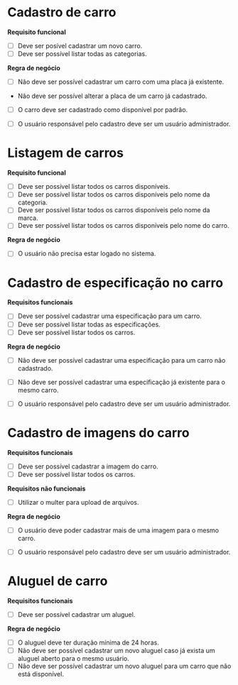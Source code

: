 # Cadastro de carro

**Requisito funcional**
- [ ] Deve ser posível cadastrar um novo carro.
- [ ] Deve ser possível listar todas as categorias.

**Regra de negócio**
- [ ] Não deve ser possível cadastrar um carro com uma placa já existente.
- Não deve ser possível alterar a placa de um carro já cadastrado.
- [ ] O carro deve ser cadastrado como disponível por padrão.
- [ ] O usuário responsável pelo cadastro deve ser um usuário administrador.


# Listagem de carros

**Requisito funcional**
- [ ] Deve ser possível listar todos os carros disponíveis.
- [ ] Deve ser possível listar todos os carros disponíveis pelo nome da categoria.
- [ ] Deve ser possível listar todos os carros disponíveis pelo nome da marca.
- [ ] Deve ser possível listar todos os carros disponíveis pelo nome do carro.

**Regra de negócio**
- [ ] O usuário não precisa estar logado no sistema.


# Cadastro de especificação no carro

**Requisitos funcionais**
- [ ] Deve ser possível cadastrar uma especificação para um carro.
- [ ] Deve ser possível listar todas as especificações.
- [ ] Deve ser possível listar todos os carros.

**Regra de negócio**
- [ ] Não deve ser possível cadastrar uma especificação para um carro não cadastrado.
- [ ] Não deve ser possível cadastrar uma especificação já existente para o mesmo carro.
- [ ] O usuário responsável pelo cadastro deve ser um usuário administrador.


# Cadastro de imagens do carro

**Requisitos funcionais**
- [ ] Deve ser possível cadastrar a imagem do carro.
- [ ] Deve ser possível listar todos os carros.

**Requisitos não funcionais**
- [ ] Utilizar o multer para upload de arquivos.

**Regra de negócio**
- [ ] O usuário deve poder cadastrar mais de uma imagem para o mesmo carro.
- [ ] O usuário responsável pelo cadastro deve ser um usuário administrador.


# Aluguel de carro

**Requisitos funcionais**
- [ ] Deve ser possível cadastrar um aluguel.

**Regra de negócio**
- [ ] O aluguel deve ter duração mínima de 24 horas.
- [ ] Não deve ser possível cadastrar um novo aluguel caso já exista um aluguel aberto para o mesmo usuário.
- [ ] Não deve ser possível cadastrar um novo aluguel para um carro que não está disponível.